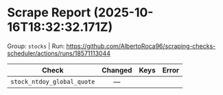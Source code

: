 # Scrape Report (2025-10-16T18:32:32.171Z)

Group: `stocks`  |  Run: https://github.com/AlbertoRoca96/scraping-checks-scheduler/actions/runs/18571113044

| Check | Changed | Keys | Error |
|---|:---:|:--|:--|
| `stock_ntdoy_global_quote` | — |  |  |
